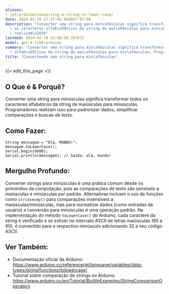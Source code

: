 ```yaml
---
aliases:
- /pt/arduino/converting-a-string-to-lower-case/
date: 2024-01-20 17:37:43.092097-07:00
description: "Converter uma string para min\xFAsculas significa transformar todos\
  \ os caracteres alfab\xE9ticos da string de mai\xFAsculas para min\xFAsculas. Programadores\
  \ realizam\u2026"
lastmod: 2024-02-18 23:08:58.397672
model: gpt-4-1106-preview
summary: "Converter uma string para min\xFAsculas significa transformar todos os caracteres\
  \ alfab\xE9ticos da string de mai\xFAsculas para min\xFAsculas. Programadores realizam\u2026"
title: "Convertendo uma string para min\xFAsculas"
---
```


{{< edit_this_page >}}

## O Que é & Porquê?
Converter uma string para minúsculas significa transformar todos os caracteres alfabéticos da string de maiúsculas para minúsculas. Programadores realizam isso para padronizar dados, simplificar comparações e buscas de texto.

## Como Fazer:
```Arduino
String mensagem = "Olá, MUNDO!";
mensagem.toLowerCase();
Serial.begin(9600);
Serial.println(mensagem); // Saída: olá, mundo!
```

## Mergulho Profundo:
Converter strings para minúsculas é uma prática comum desde os primórdios da computação, pois as comparações de texto são sensíveis a maiúsculas e minúsculas por padrão. Alternativas incluem o uso de funções como `strcasecmp()` para comparações insensíveis a maiúsculas/minúsculas, mas para normalizar dados (como entradas de usuário) a conversão para minúsculas é uma operação padrão. Na implementação do método `toLowerCase()` do Arduino, cada caractere da string é verificado e se estiver no intervalo ASCII de letras maiúsculas (65 a 90), é convertido para o respectivo minúsculo adicionando 32 a seu código ASCII.

## Ver Também:
- Documentação oficial da Arduino: https://www.arduino.cc/reference/pt/language/variables/data-types/string/functions/tolowercase/
- Tutorial sobre comparação de strings no Arduino: https://www.arduino.cc/en/Tutorial/BuiltInExamples/StringComparisonOperators
